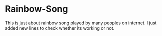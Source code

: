 # Rainbow-Song
This is just about rainbow song played by many peoples on internet.
I just added new lines to check whether its working or not.
